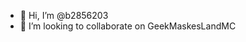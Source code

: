 - 👋 Hi, I’m @b2856203
- 💞️ I’m looking to collaborate on GeekMaskesLandMC

<!---
b2856203/b2856203 is a ✨ special ✨ repository because its `README.md` (this file) appears on your GitHub profile.
You can click the Preview link to take a look at your changes.
--->
